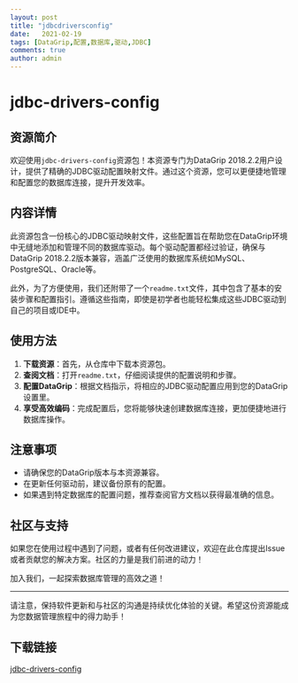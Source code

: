 ```yaml
---
layout: post
title: "jdbcdriversconfig"
date:   2021-02-19
tags: [DataGrip,配置,数据库,驱动,JDBC]
comments: true
author: admin
---
```

# jdbc-drivers-config

## 资源简介

欢迎使用`jdbc-drivers-config`资源包！本资源专门为DataGrip 2018.2.2用户设计，提供了精确的JDBC驱动配置映射文件。通过这个资源，您可以更便捷地管理和配置您的数据库连接，提升开发效率。

## 内容详情

此资源包含一份核心的JDBC驱动映射文件，这些配置旨在帮助您在DataGrip环境中无缝地添加和管理不同的数据库驱动。每个驱动配置都经过验证，确保与DataGrip 2018.2.2版本兼容，涵盖广泛使用的数据库系统如MySQL、PostgreSQL、Oracle等。

此外，为了方便使用，我们还附带了一个`readme.txt`文件，其中包含了基本的安装步骤和配置指引。遵循这些指南，即使是初学者也能轻松集成这些JDBC驱动到自己的项目或IDE中。

## 使用方法

1. **下载资源**：首先，从仓库中下载本资源包。
2. **查阅文档**：打开`readme.txt`，仔细阅读提供的配置说明和步骤。
3. **配置DataGrip**：根据文档指示，将相应的JDBC驱动配置应用到您的DataGrip设置里。
4. **享受高效编码**：完成配置后，您将能够快速创建数据库连接，更加便捷地进行数据库操作。

## 注意事项

- 请确保您的DataGrip版本与本资源兼容。
- 在更新任何驱动前，建议备份原有的配置。
- 如果遇到特定数据库的配置问题，推荐查阅官方文档以获得最准确的信息。

## 社区与支持

如果您在使用过程中遇到了问题，或者有任何改进建议，欢迎在此仓库提出Issue或者贡献您的解决方案。社区的力量是我们前进的动力！

加入我们，一起探索数据库管理的高效之道！

---

请注意，保持软件更新和与社区的沟通是持续优化体验的关键。希望这份资源能成为您数据管理旅程中的得力助手！

## 下载链接

[jdbc-drivers-config](https://pan.quark.cn/s/59720d2716da)